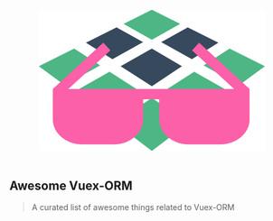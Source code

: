 <p align="center">
  <br>
  <img width="400" src="./logo-vuex-orm.png" alt="logo of vuex-orm-awesome repository">
  <br>
  <br>
</p>

## Awesome Vuex-ORM

> A curated list of awesome things related to Vuex-ORM
